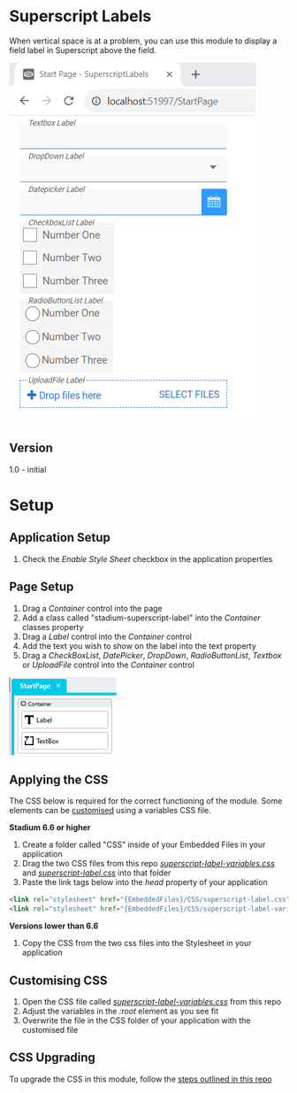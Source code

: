 # Superscript Labels

When vertical space is at a problem, you can use this module to display a field label in Superscript above the field. 

![Superscript Labels](images/superscript-labels.png)

## Version

1.0 - initial

# Setup

## Application Setup

1. Check the *Enable Style Sheet* checkbox in the application properties

## Page Setup

1. Drag a *Container* control into the page 
2. Add a class called "stadium-superscript-label" into the *Container* classes property
3. Drag a *Label* control into the *Container* control
4. Add the text you wish to show on the label into the text property
5. Drag a *CheckBoxList*, *DatePicker*, *DropDown*, *RadioButtonList*, *Textbox* or *UploadFile* control into the *Container* control

![Controls Setup](images/controls.png)

## Applying the CSS

The CSS below is required for the correct functioning of the module. Some elements can be [customised](#customising-css) using a variables CSS file. 

**Stadium 6.6 or higher**

1. Create a folder called "CSS" inside of your Embedded Files in your application
2. Drag the two CSS files from this repo [*superscript-label-variables.css*](superscript-label-variables.css) and [*superscript-label.css*](superscript-label.css) into that folder
3. Paste the link tags below into the *head* property of your application

```html
<link rel="stylesheet" href="{EmbeddedFiles}/CSS/superscript-label.css">
<link rel="stylesheet" href="{EmbeddedFiles}/CSS/superscript-label-variables.css">
```

**Versions lower than 6.6**

1. Copy the CSS from the two css files into the Stylesheet in your application

## Customising CSS

1. Open the CSS file called [*superscript-label-variables.css*](superscript-label-variables.css) from this repo
2. Adjust the variables in the *:root* element as you see fit
3. Overwrite the file in the CSS folder of your application with the customised file

## CSS Upgrading

To upgrade the CSS in this module, follow the [steps outlined in this repo](https://github.com/stadium-software/samples-upgrading)
